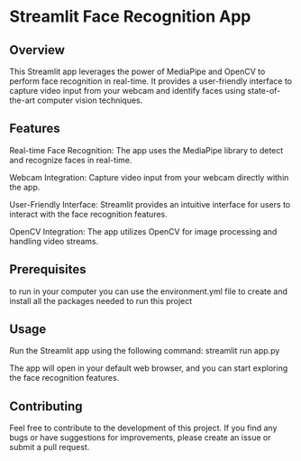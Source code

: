 # Streamlit Face Recognition App
## Overview
This Streamlit app leverages the power of MediaPipe and OpenCV to perform face recognition in real-time. It provides a user-friendly interface to capture video input from your webcam and identify faces using state-of-the-art computer vision techniques.

## Features
Real-time Face Recognition: The app uses the MediaPipe library to detect and recognize faces in real-time.

Webcam Integration: Capture video input from your webcam directly within the app.

User-Friendly Interface: Streamlit provides an intuitive interface for users to interact with the face recognition features.

OpenCV Integration: The app utilizes OpenCV for image processing and handling video streams.

## Prerequisites
to run in your computer you can use the environment.yml file to create and install all the packages needed to run this project

## Usage
Run the Streamlit app using the following command:
  streamlit run app.py
  
The app will open in your default web browser, and you can start exploring the face recognition features.

## Contributing
Feel free to contribute to the development of this project. If you find any bugs or have suggestions for improvements, please create an issue or submit a pull request.
